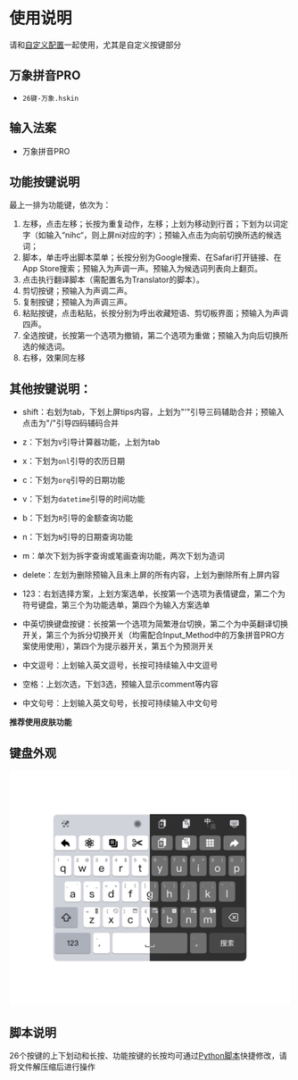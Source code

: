 # 使用说明

请和[自定义配置](../Input_Method/万象拼音/Rime4Hamster/)一起使用，尤其是自定义按键部分

## 万象拼音PRO
- `26键-万象.hskin`


## 输入法案
- 万象拼音PRO
## 功能按键说明
最上一排为功能键，依次为：
1. 左移，点击左移；长按为重复动作，左移；上划为移动到行首；下划为以词定字（如输入“nihc“，则上屏ni对应的字）；预输入点击为向前切换所选的候选词；
2. 脚本，单击呼出脚本菜单；长按分别为Google搜索、在Safari打开链接、在App Store搜索；预输入为声调一声。预输入为候选词列表向上翻页。
3. 点击执行翻译脚本（需配置名为Translator的脚本）。
4. 剪切按键；预输入为声调二声。
5. 复制按键；预输入为声调三声。
6. 粘贴按键，点击粘贴，长按分别为呼出收藏短语、剪切板界面；预输入为声调四声。
7. 全选按键，长按第一个选项为撤销，第二个选项为重做；预输入为向后切换所选的候选词。
8. 右移，效果同左移

## 其他按键说明：
- shift：右划为tab，下划上屏tips内容，上划为"'"引导三码辅助合并；预输入点击为"/"引导四码辅码合并
- z：下划为`V`引导计算器功能，上划为tab
- x：下划为`onl`引导的农历日期
- c：下划为`orq`引导的日期功能
- v：下划为`datetime`引导的时间功能
- b：下划为`R`引导的金额查询功能
- n：下划为`N`引导的日期查询功能
- m：单次下划为拆字查询或笔画查询功能，两次下划为​造词
- delete：左划为删除预输入且未上屏的所有内容，上划为删除所有上屏内容

- 123：右划选择方案，上划方案选单，长按第一个选项为表情键盘，第二个为符号键盘，第三个为功能选单，第四个为输入方案选单
- 中英切换键盘按键：长按第一个选项为简繁港台切换，第二个为中英翻译切换开关，第三个为拆分切换开关（均需配合Input_Method中的万象拼音PRO方案使用使用），第四个为提示器开关，第五个为预测开关
- 中文逗号：上划输入英文逗号，长按可持续输入中文逗号
- 空格：上划次选，下划3选，预输入显示comment等内容
- 中文句号：上划输入英文句号，长按可持续输入中文句号

**推荐使用皮肤功能**

## 键盘外观

![demo](assets/demo.png)
## 脚本说明
26个按键的上下划动和长按、功能按键的长按均可通过[Python脚本](../Python_Tools/)快捷修改，请将文件解压缩后进行操作